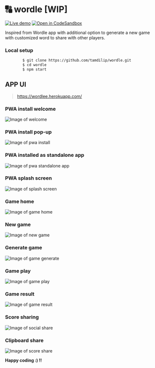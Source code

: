 # 🔠 wordle [WIP]

[![Live demo](https://img.shields.io/badge/Heroku-Live%20demo-violet?style=flat-square&logo=heroku&logoColor=violet)](https://wordlee.herokuapp.com/)
[![Open in CodeSandbox](https://img.shields.io/badge/CodeSandbox-Ready--to--Code-green?style=flat-square&logo=codesandbox)](https://codesandbox.io/s/github/tamdilip/wordle)

Inspired from Wordle app with additional option to generate a new game with customized word to share with other players.

### Local setup

```sh
        $ git clone https://github.com/tamdilip/wordle.git
        $ cd wordle
        $ npm start
```

## APP UI
> https://wordlee.herokuapp.com/

### PWA install welcome
![Image of welcome](https://raw.githubusercontent.com/tamdilip/wordle/main/public/images/docs/1_demo_pwa_add.jpg)

### PWA install pop-up
![Image of pwa install](https://raw.githubusercontent.com/tamdilip/wordle/main/public/images/docs/2_demo_pwa_install.jpg)

### PWA installed as standalone app
![Image of pwa standalone app](https://raw.githubusercontent.com/tamdilip/wordle/main/public/images/docs/3_demo_pwa_app.jpg)

### PWA splash screen
![Image of splash screen](https://raw.githubusercontent.com/tamdilip/wordle/main/public/images/docs/4_demo_pwa_splash.jpg)

### Game home
![Image of game home](https://raw.githubusercontent.com/tamdilip/wordle/main/public/images/docs/5_demo_pwa_home.jpg)

### New game
![Image of new game](https://raw.githubusercontent.com/tamdilip/wordle/main/public/images/docs/6_demo_pwa_new.jpg)

### Generate game
![Image of game generate](https://raw.githubusercontent.com/tamdilip/wordle/main/public/images/docs/7_demo_pwa_share.jpg)

### Game play
![Image of game play](https://raw.githubusercontent.com/tamdilip/wordle/main/public/images/docs/8_demo_pwa_play.jpg)

### Game result
![Image of game result](https://raw.githubusercontent.com/tamdilip/wordle/main/public/images/docs/9_demo_pwa_result.jpg)

### Score sharing
![Image of social share](https://raw.githubusercontent.com/tamdilip/wordle/main/public/images/docs/91_demo_pwa_clip.jpg)

### Clipboard share
![Image of score share](https://raw.githubusercontent.com/tamdilip/wordle/main/public/images/docs/92_demo_pwa_social.jpg)

**Happy coding :) !!**
